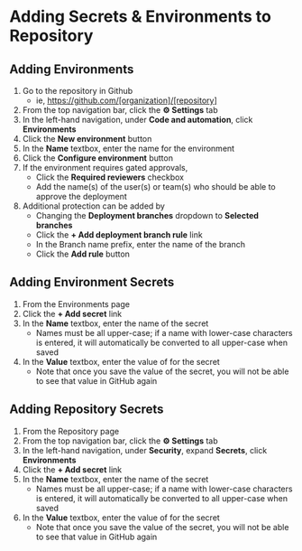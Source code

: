 # Adding Secrets & Environments to Repository

## Adding Environments

1. Go to the repository in Github
   - ie, https://github.com/[organization]/[repository]
2. From the top navigation bar, click the **:gear: Settings** tab
3. In the left-hand navigation, under **Code and automation**, click **Environments**
4. Click the **New environment** button
5. In the **Name** textbox, enter the name for the environment
6. Click the **Configure environment** button
7. If the environment requires gated approvals, 
   - Click the **Required reviewers** checkbox
   - Add the name(s) of the user(s) or team(s) who should be able to approve the deployment
8. Additional protection can be added by 
   - Changing the **Deployment branches** dropdown to **Selected branches**
   - Click the **+ Add deployment branch rule** link
   - In the Branch name prefix, enter the name of the branch
   - Click the **Add rule** button

## Adding Environment Secrets

1. From the Environments page
2. Click the **+ Add secret** link
3. In the **Name** textbox, enter the name of the secret
   - Names must be all upper-case; if a name with lower-case characters is entered, it will automatically be converted to all upper-case when saved
4. In the **Value** textbox, enter the value of for the secret
   - Note that once you save the value of the secret, you will not be able to see that value in GitHub again

## Adding Repository Secrets

1. From the Repository page
2. From the top navigation bar, click the **:gear: Settings** tab
3. In the left-hand navigation, under **Security**, expand **Secrets**, click **Environments**
4. Click the **+ Add secret** link
5. In the **Name** textbox, enter the name of the secret
   - Names must be all upper-case; if a name with lower-case characters is entered, it will automatically be converted to all upper-case when saved
6. In the **Value** textbox, enter the value of for the secret
   - Note that once you save the value of the secret, you will not be able to see that value in GitHub again

